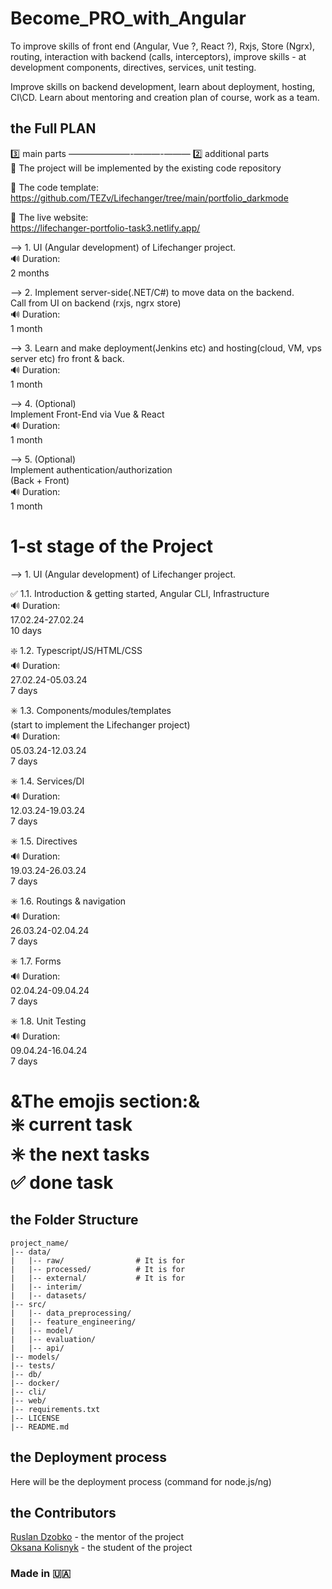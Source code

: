 # Become_PRO_with_Angular



To improve skills of front end (Angular, Vue ?, React ?), Rxjs, Store (Ngrx), routing, interaction with backend (calls, interceptors), improve skills - at development components, directives, services, unit testing.<br>

Improve skills on backend development, learn about deployment, hosting, CI\CD. Learn about mentoring and creation plan of course, work as a team.

## the Full PLAN

3️⃣ main parts ———————-———-——— 2️⃣ additional parts<br>
📢 The project will be implemented by the existing code repository <br>

🔆 The code template:<br>
https://github.com/TEZv/Lifechanger/tree/main/portfolio_darkmode<br>

🔅 The live website:<br>
https://lifechanger-portfolio-task3.netlify.app/<br>

—-> 1. UI (Angular development) of Lifechanger project.<br>
🔊 Duration:<br>
2 months<br>

—-> 2. Implement server-side(.NET/C#) to move data on the backend.<br> 
Call from UI on backend (rxjs, ngrx store)<br>
🔊 Duration:<br>
1 month<br>

—-> 3. Learn and make deployment(Jenkins etc) and hosting(cloud, VM, vps server etc) fro front & back.<br>
🔊 Duration:<br>
1 month<br>

—-> 4. (Optional)<br>
Implement Front-End via Vue & React<br>
🔊 Duration:<br>
1 month<br>

—-> 5. (Optional)<br>
Implement authentication/authorization<br>
(Back + Front)<br>
🔊 Duration:<br>
1 month<br>

# 1-st stage of the Project

—-> 1. UI (Angular development) of Lifechanger project.<br>

✅ 1.1. Introduction & getting started, Angular CLI, Infrastructure<br>
🔊 Duration:<br>
17.02.24-27.02.24<br>
10 days<br>

❇️ 1.2. Typescript/JS/HTML/CSS<br>
🔊 Duration:<br>
27.02.24-05.03.24<br>
7 days<br>

✳️ 1.3. Components/modules/templates<br>
(start to implement the Lifechanger project)<br>
🔊 Duration:<br>
05.03.24-12.03.24<br>
7 days<br>

✳️ 1.4. Services/DI<br>
🔊 Duration:<br>
12.03.24-19.03.24<br>
7 days<br>

✳️ 1.5. Directives<br>
🔊 Duration:<br>
19.03.24-26.03.24<br>
7 days<br>

✳️ 1.6. Routings & navigation<br>
🔊 Duration:<br>
26.03.24-02.04.24<br>
7 days<br>

✳️ 1.7. Forms<br>
🔊 Duration:<br>
02.04.24-09.04.24<br>
7 days<br>

✳️ 1.8. Unit Testing<br>
🔊 Duration:<br>
09.04.24-16.04.24<br>
7 days<br>

**&The emojis section:&**<br>
❇️ current task<br>
✳️ the next tasks<br>
✅ done task
=======
## the Folder Structure
```
project_name/
|-- data/
|   |-- raw/                # It is for
|   |-- processed/          # It is for
|   |-- external/           # It is for
|   |-- interim/            
|   |-- datasets/                  
|-- src/                    
|   |-- data_preprocessing/  
|   |-- feature_engineering/ 
|   |-- model/               
|   |-- evaluation/          
|   |-- api/                 
|-- models/                  
|-- tests/                  
|-- db/                      
|-- docker/                  
|-- cli/                     
|-- web/                     
|-- requirements.txt
|-- LICENSE   
|-- README.md                
```

## the Deployment process
Here will be the deployment process (command for node.js/ng)

## the Contributors
<a href="https://github.com/ruslandzoyb">Ruslan Dzobko</a> - the mentor of the project <br>
<a href="https://github.com/TEZv">Oksana Kolisnyk</a> - the student of the project <br>


### Made in 🇺🇦
